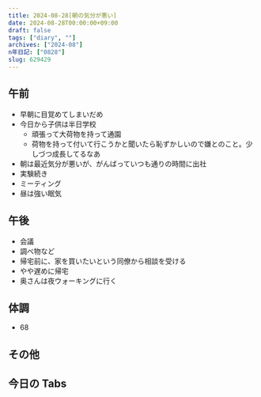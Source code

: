 ```yaml
---
title: 2024-08-28[朝の気分が悪い]
date: 2024-08-28T00:00:00+09:00
draft: false
tags: ["diary", ""]
archives: ["2024-08"]
n年日記: ["0828"]
slug: 629429
---
```


## 午前

- 早朝に目覚めてしまいだめ
- 今日から子供は半日学校
  - 頑張って大荷物を持って通園
  - 荷物を持って付いて行こうかと聞いたら恥ずかしいので嫌とのこと。少しづつ成長してるなあ
- 朝は最近気分が悪いが、がんばっていつも通りの時間に出社
- 実験続き
- ミーティング
- 昼は強い眠気

## 午後

- 会議
- 調べ物など
- 帰宅前に、家を買いたいという同僚から相談を受ける
- やや遅めに帰宅
- 奥さんは夜ウォーキングに行く

## 体調

- 68

## その他

## 今日の Tabs
